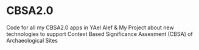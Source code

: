# CBSA2.0
Code for all my CBSA2.0 apps
in YAel Alef & My Project about new technologies to support Context Based Significance Assesment (CBSA) of Archaeological Sites
